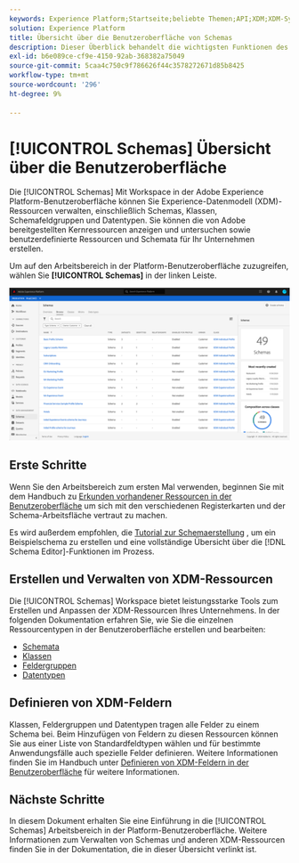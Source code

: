 ```yaml
---
keywords: Experience Platform;Startseite;beliebte Themen;API;XDM;XDM-System;Experience-Datenmodell;Datenmodell;ui;Workspace
solution: Experience Platform
title: Übersicht über die Benutzeroberfläche von Schemas
description: Dieser Überblick behandelt die wichtigsten Funktionen des Arbeitsbereichs "Schemas"in Experience Platform.
exl-id: b6e089ce-cf9e-4150-92ab-368382a75049
source-git-commit: 5caa4c750c9f786626f44c3578272671d85b8425
workflow-type: tm+mt
source-wordcount: '296'
ht-degree: 9%

---
```


# [!UICONTROL Schemas] Übersicht über die Benutzeroberfläche

Die [!UICONTROL Schemas] Mit Workspace in der Adobe Experience Platform-Benutzeroberfläche können Sie Experience-Datenmodell (XDM)-Ressourcen verwalten, einschließlich Schemas, Klassen, Schemafeldgruppen und Datentypen. Sie können die von Adobe bereitgestellten Kernressourcen anzeigen und untersuchen sowie benutzerdefinierte Ressourcen und Schemata für Ihr Unternehmen erstellen.

Um auf den Arbeitsbereich in der Platform-Benutzeroberfläche zuzugreifen, wählen Sie **[!UICONTROL Schemas]** in der linken Leiste.

![](../images/ui/overview/schemas-tab.png)

## Erste Schritte

Wenn Sie den Arbeitsbereich zum ersten Mal verwenden, beginnen Sie mit dem Handbuch zu [Erkunden vorhandener Ressourcen in der Benutzeroberfläche](./explore.md) um sich mit den verschiedenen Registerkarten und der Schema-Arbeitsfläche vertraut zu machen.

Es wird außerdem empfohlen, die [Tutorial zur Schemaerstellung](../tutorials/create-schema-ui.md) , um ein Beispielschema zu erstellen und eine vollständige Übersicht über die [!DNL Schema Editor]-Funktionen im Prozess.

## Erstellen und Verwalten von XDM-Ressourcen

Die [!UICONTROL Schemas] Workspace bietet leistungsstarke Tools zum Erstellen und Anpassen der XDM-Ressourcen Ihres Unternehmens. In der folgenden Dokumentation erfahren Sie, wie Sie die einzelnen Ressourcentypen in der Benutzeroberfläche erstellen und bearbeiten:

* [Schemata](./resources/schemas.md)
* [Klassen](./resources/classes.md)
* [Feldergruppen](./resources/field-groups.md)
* [Datentypen](./resources/data-types.md)

## Definieren von XDM-Feldern

Klassen, Feldergruppen und Datentypen tragen alle Felder zu einem Schema bei. Beim Hinzufügen von Feldern zu diesen Ressourcen können Sie aus einer Liste von Standardfeldtypen wählen und für bestimmte Anwendungsfälle auch spezielle Felder definieren. Weitere Informationen finden Sie im Handbuch unter [Definieren von XDM-Feldern in der Benutzeroberfläche](./fields/overview.md) für weitere Informationen.

## Nächste Schritte

In diesem Dokument erhalten Sie eine Einführung in die [!UICONTROL Schemas] Arbeitsbereich in der Platform-Benutzeroberfläche. Weitere Informationen zum Verwalten von Schemas und anderen XDM-Ressourcen finden Sie in der Dokumentation, die in dieser Übersicht verlinkt ist.

